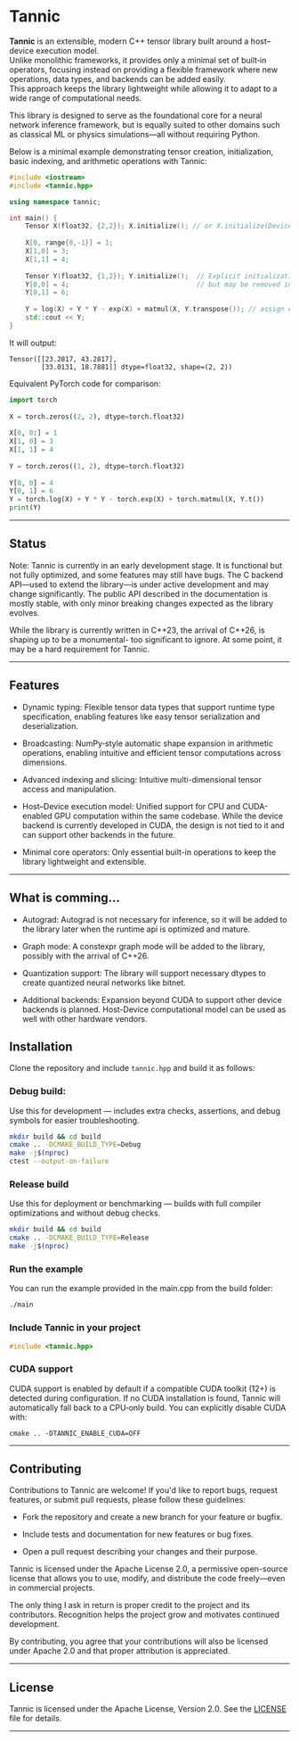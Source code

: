 # Tannic

**Tannic** is an extensible, modern C++ tensor library built around a host–device execution model.  
Unlike monolithic frameworks, it provides only a minimal set of built‑in operators, focusing instead on providing a flexible framework where new operations, data types, and backends can be added easily.  
This approach keeps the library lightweight while allowing it to adapt to a wide range of computational needs. 

This library is designed to serve as the foundational core for a neural network inference framework, but is equally suited to other domains such as classical ML or physics simulations—all without requiring Python. 

Below is a minimal example demonstrating tensor creation, initialization, basic indexing, and arithmetic operations with Tannic:

```cpp
#include <iostream>
#include <tannic.hpp>

using namespace tannic;

int main() { 
    Tensor X(float32, {2,2}); X.initialize(); // or X.initialize(Device()) for CUDA support
    
    X[0, range{0,-1}] = 1;  
    X[1,0] = 3;             
    X[1,1] = 4;           
    
    Tensor Y(float32, {1,2}); Y.initialize();  // Explicit initialization required for now
    Y[0,0] = 4;                                // but may be removed in the future.
    Y[0,1] = 6;    
    
    Y = log(X) + Y * Y - exp(X) + matmul(X, Y.transpose()); // assign expressions dynamically like in python
    std::cout << Y; 
}
```

It will output: 

```
Tensor([[23.2817, 43.2817], 
        [33.0131, 18.7881]] dtype=float32, shape=(2, 2))
```

Equivalent PyTorch code for comparison:

```python
import torch
 
X = torch.zeros((2, 2), dtype=torch.float32)
 
X[0, 0:] = 1       
X[1, 0] = 3
X[1, 1] = 4
 
Y = torch.zeros((1, 2), dtype=torch.float32)
 
Y[0, 0] = 4     
Y[0, 1] = 6       
Y = torch.log(X) + Y * Y - torch.exp(X) + torch.matmul(X, Y.t())
print(Y) 
```  

--- 

## Status

Note: Tannic is currently in an early development stage. It is functional but not fully optimized, and some features may still have bugs. The C backend API—used to extend the library—is under active development and may change significantly. The public API described in the documentation is mostly stable, with only minor breaking changes expected as the library evolves.

While the library is currently written in C++23, the arrival of C++26, is shaping up to be a monumental- too significant to ignore. At some point, it may be a hard requirement for Tannic. 


--- 

## Features

- Dynamic typing: Flexible tensor data types that support runtime type specification, enabling features like easy tensor serialization and deserialization.

- Broadcasting: NumPy‑style automatic shape expansion in arithmetic operations, enabling intuitive and efficient tensor computations across dimensions.

- Advanced indexing and slicing: Intuitive multi-dimensional tensor access and manipulation.

- Host–Device execution model: Unified support for CPU and CUDA-enabled GPU computation within the same codebase. While the device backend is currently developed in CUDA, the design is not tied to it and can support other backends in the future.

- Minimal core operators: Only essential built-in operations to keep the library lightweight and extensible. 

--- 

## What is comming...

- Autograd: Autograd is not necessary for inference, so it will be added to the library later when the runtime api is optimized and mature.

- Graph mode: A constexpr graph mode will be added to the library, possibly with the arrival of C++26.

- Quantization support: The library will support necessary dtypes to create quantized neural networks like bitnet.

- Additional backends: Expansion beyond CUDA to support other device backends is planned. Host-Device computational model can be used as well with other hardware vendors.


## Installation

Clone the repository and include `tannic.hpp` and build it as follows:

### Debug build:
Use this for development — includes extra checks, assertions, 
and debug symbols for easier troubleshooting.

```bash
mkdir build && cd build
cmake .. -DCMAKE_BUILD_TYPE=Debug
make -j$(nproc)
ctest --output-on-failure
``` 


### Release build
Use this for deployment or benchmarking — builds with full 
compiler optimizations and without debug checks.

```bash 
mkdir build && cd build
cmake .. -DCMAKE_BUILD_TYPE=Release
make -j$(nproc) 
```

### Run the example
You can run the example provided in the main.cpp from the build folder:
```bash
./main
```
 
### Include Tannic in your project
```cpp
#include <tannic.hpp>
``` 

### CUDA support
CUDA support is enabled by default if a compatible CUDA toolkit (12+) is detected during configuration.
If no CUDA installation is found, Tannic will automatically fall back to a CPU‑only build.
You can explicitly disable CUDA with:

```
cmake .. -DTANNIC_ENABLE_CUDA=OFF
```

--- 

## Contributing

Contributions to Tannic are welcome! If you'd like to report bugs, request features, or submit pull requests, please follow these guidelines:

- Fork the repository and create a new branch for your feature or bugfix.

- Include tests and documentation for new features or bug fixes.

- Open a pull request describing your changes and their purpose. 

Tannic is licensed under the Apache License 2.0, a permissive open-source license that allows you to use, modify, and distribute the code freely—even in commercial projects.

The only thing I ask in return is proper credit to the project and its contributors. Recognition helps the project grow and motivates continued development.

By contributing, you agree that your contributions will also be licensed under Apache 2.0 and that proper attribution is appreciated.

--- 

## License

Tannic is licensed under the Apache License, Version 2.0. See the [LICENSE](LICENSE) file for details.

--- 